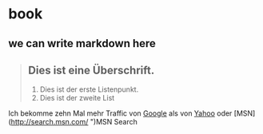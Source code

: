 # book

## we can write markdown here

> ## Dies ist eine Überschrift.
> 
> 1.   Dies ist der erste Listenpunkt.
> 2.   Dies ist der zweite List

Ich bekomme zehn Mal mehr Traffic von [Google](http://google.com/ "Google")
als von [Yahoo](http://search.yahoo.com/ "Yahoo Search") oder
[MSN](http://search.msn.com/ ")MSN Search
